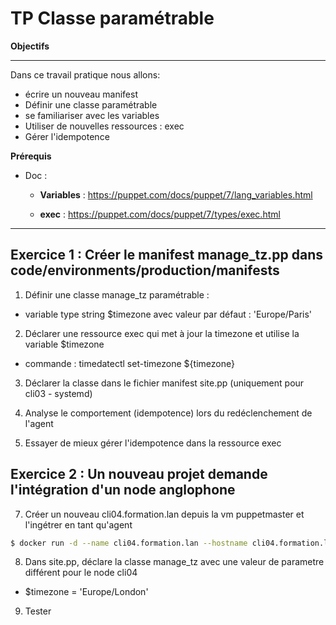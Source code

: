 # TP Classe paramétrable

**Objectifs**

---

Dans ce travail pratique nous allons:

- écrire un nouveau manifest
- Définir une classe paramétrable
- se familiariser avec les variables
- Utiliser de nouvelles ressources : exec
- Gérer l'idempotence

**Prérequis**

- Doc :

  - **Variables** : https://puppet.com/docs/puppet/7/lang_variables.html

  - **exec** : https://puppet.com/docs/puppet/7/types/exec.html

---

## Exercice 1 : Créer le manifest manage_tz.pp dans code/environments/production/manifests


1. Définir une classe manage_tz paramétrable :

  - variable type string $timezone avec valeur par défaut : 'Europe/Paris'

2. Déclarer une ressource exec qui met à jour la timezone et utilise la variable $timezone

  - commande : timedatectl set-timezone ${timezone}

3. Déclarer la classe dans le fichier manifest site.pp (uniquement pour cli03 - systemd)


5. Analyse le comportement (idempotence) lors du redéclenchement de l'agent

6. Essayer de mieux gérer l'idempotence dans la ressource exec

## Exercice 2 : Un nouveau projet demande l'intégration d'un node anglophone

7. Créer un nouveau cli04.formation.lan depuis la vm puppetmaster et l'ingétrer en tant qu'agent 

  ```bash
  $ docker run -d --name cli04.formation.lan --hostname cli04.formation.lan --tmpfs /tmp --tmpfs /run --tmpfs /run/lock -v /sys/fs/cgroup:/sys/fs/cgroup:ro --add-host="puppet:172.16.8.11" bilbloke/puppet-systemd:1.0
  ``` 

8. Dans site.pp, déclare la classe manage_tz avec une valeur de parametre différent pour le node cli04

  - $timezone = 'Europe/London'

9. Tester

